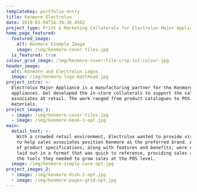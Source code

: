 ```yaml
---
templateKey: portfolio-entry
title: Kenmore Electrolux
date: 2019-03-04T16:39:36.456Z
project_type: Print & Marketing Collaterals for Electrolux Major Appliances
home_page_featured:
  featured_image:
    alt: Kenmore Example Image
    image: /img/kenmore-cover-tiles.jpg
  is_featured: true
colour_grid_image: /img/kenmore-cover-tile-crop-1x1-colour.jpg
header_image:
  alt: Kenmore and Electrolux Logos
  image: /img/kenmore-logo-masthead.jpg
project_intro: >-
  Electrolux Major Appliance is a manufacturing partner for the Kenmore brand of
  appliances. Gel developed the in-store collaterals to support the sales
  associates at retail. The work ranged from product catalogues to POS
  materials. 
project_images_1:
  - image: /img/kenmore-cover-tiles.jpg
  - image: /img/kenmore-book-1-opt.jpg
main:
  detail_text: >-
    With a crowded retail environment, Electrolux wanted to provide visual aids
    to help sales associates position Kenmore as the preferred brand. A litany
    of product specifications, along with features and benefits, were cleverly
    laid out in a format that was quick to reference, providing sales associates
    the tools they needed to grow sales at the POS level. 
  image: /img/kenmore-simple-care-opt.jpg
project_images_2:
  - image: /img/kenmore-dish-1-opt.jpg
  - image: /img/kenmore-pages-grid-opt.jpg
---
```


